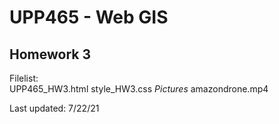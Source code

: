 # UPP465 - Web GIS
## Homework 3

Filelist:
<br>
  UPP465_HW3.html
  style_HW3.css
  _Pictures_
    amazondrone.mp4

Last updated: 7/22/21
